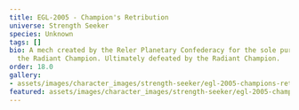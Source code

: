 ```yaml
---
title: EGL-2005 - Champion's Retribution
universe: Strength Seeker
species: Unknown
tags: []
bio: A mech created by the Reler Planetary Confederacy for the sole purpose of defeating
  the Radiant Champion. Ultimately defeated by the Radiant Champion.
order: 18.0
gallery:
- assets/images/character_images/strength-seeker/egl-2005-champions-retribution/THEMECHA.webp
featured: assets/images/character_images/strength-seeker/egl-2005-champions-retribution/THEMECHA.webp
---
```

